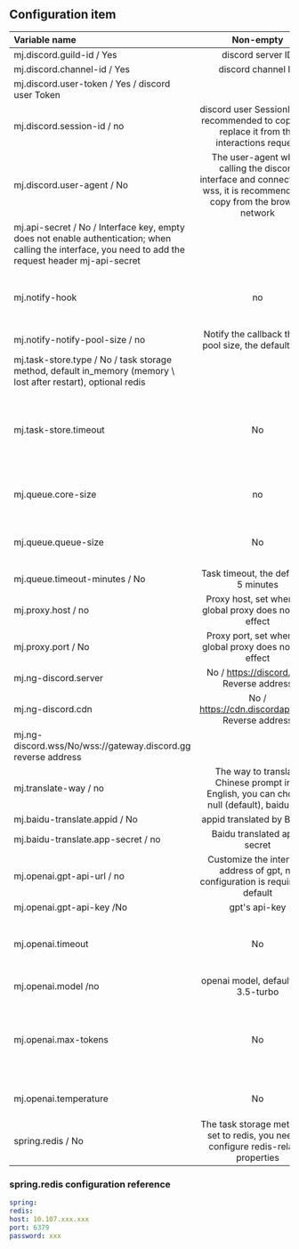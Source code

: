 ## Configuration item

| Variable name | Non-empty | Description |
| :-----| :----: | :---- |
| mj.discord.guild-id / Yes | discord server ID |
| mj.discord.channel-id / Yes | discord channel ID |
| mj.discord.user-token / Yes / discord user Token |
| mj.discord.session-id / no | discord user SessionID, it is recommended to copy and replace it from the interactions request |
| mj.discord.user-agent / No | The user-agent when calling the discord interface and connecting to wss, it is recommended to copy from the browser network |
| mj.api-secret / No / Interface key, empty does not enable authentication; when calling the interface, you need to add the request header mj-api-secret |
| mj.notify-hook | no | Global task status change callback address |
| mj.notify-notify-pool-size / no | Notify the callback thread pool size, the default is 10 |
| mj.task-store.type / No / task storage method, default in_memory (memory \ lost after restart), optional redis |
| mj.task-store.timeout | No | Task expiration time, delete after expiration, default 30 days |
| mj.queue.core-size | no | number of concurrency, the default is 3 |
| mj.queue.queue-size | No | Waiting queue, default length 10 |
| mj.queue.timeout-minutes / No | Task timeout, the default is 5 minutes |
| mj.proxy.host / no | Proxy host, set when the global proxy does not take effect |
| mj.proxy.port / No | Proxy port, set when the global proxy does not take effect |
|mj.ng-discord.server |No / https://discord.com Reverse address |
| mj.ng-discord.cdn |No / https://cdn.discordapp.com Reverse address |
|mj.ng-discord.wss/No/wss://gateway.discord.gg reverse address|
| mj.translate-way / no |The way to translate Chinese prompt into English, you can choose null (default), baidu, gpt |
| mj.baidu-translate.appid / No | appid translated by Baidu /
| mj.baidu-translate.app-secret / no | Baidu translated app-secret |
| mj.openai.gpt-api-url / no | Customize the interface address of gpt, no configuration is required by default |
| mj.openai.gpt-api-key /No | gpt's api-key |
| mj.openai.timeout | No | The timeout for openai calls, the default is 30 seconds |
| mj.openai.model /no |openai model, default gpt-3.5-turbo |
| mj.openai.max-tokens | No | Returns the maximum number of words in the result, the default is 2048 |
| mj.openai.temperature | No | similarity (0-2.0), default 0 |
| spring.redis / No | The task storage method is set to redis, you need to configure redis-related properties |

### spring.redis configuration reference
```yaml
spring:
redis:
host: 10.107.xxx.xxx
port: 6379
password: xxx
```